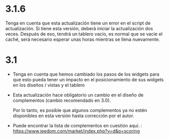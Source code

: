 3.1.6 
=====

Tenga en cuenta que esta actualización tiene un error en el script de actualización.
Si tiene esta versión, deberá iniciar la actualización dos veces.
Después de eso, tendrá un tablero vacío, es normal que se vacíe el caché, será necesario esperar unas horas mientras se llena nuevamente.

3.1 
===

-   Tenga en cuenta que hemos cambiado los pasos de los widgets para que esto pueda tener un impacto en el posicionamiento de sus widgets en los diseños / vistas y el tablero
    
-   Esta actualización hace obligatorio un cambio en el diseño de complementos (cambio recomendado en 3.0). 
    
    Por lo tanto, es posible que algunos complementos ya no estén disponibles en esta versión hasta
    corrección por el autor.

-   Puede encontrar la lista de complementos en cuestión aquí. :
    <https://www.jeedom.com/market/index.php?v=d&p=scoring>


